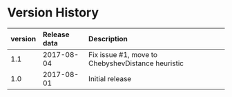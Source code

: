  # Version History
 
 |            version |     Release data | Description |
 |:------------------ |:---------|:----------|
 1.1 | 2017-08-04| Fix issue #1, move to ChebyshevDistance heuristic |
 1.0 | 2017-08-01| Initial release |

